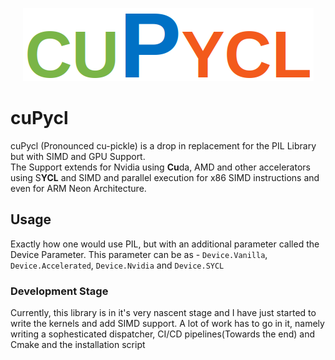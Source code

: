 <p align="center">
  <img src = "https://github.com/AD2605/cuPycl/blob/main/cupyclLogo.png">
</p>


# cuPycl
cuPycl (Pronounced cu-pickle) is a drop in replacement for the PIL Library but with SIMD and GPU Support. <br>
The Support extends for Nvidia using **Cu**da, AMD and other accelerators using S**YCL** and SIMD and parallel execution for x86 SIMD instructions and even for ARM Neon Architecture. 


## Usage
Exactly how one would use PIL, but with an additional parameter called the Device Parameter. This parameter can be as - `Device.Vanilla`, `Device.Accelerated`, `Device.Nvidia` and `Device.SYCL`

### Development Stage
Currently, this library is in it's very nascent stage and I have just started to write the kernels and add SIMD support. A lot of work has to go in it, namely writing a sophesticated dispatcher, CI/CD pipelines(Towards the end) and Cmake and the installation script


